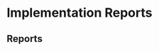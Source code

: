 # Implementation Reports

## Reports

<!-- Example entries:
- IR-P[phase]-[step]_slug_server-vX.Y.Z_client-vA.B.C.md - Brief description - Date - Status
-->